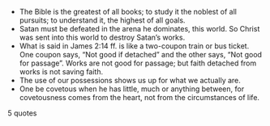  - The Bible is the greatest of all books; to study it the noblest of all pursuits; to understand it, the highest of all goals.
 - Satan must be defeated in the arena he dominates, this world. So Christ was sent into this world to destroy Satan’s works.
 - What is said in James 2:14 ff. is like a two-coupon train or bus ticket. One coupon says, “Not good if detached” and the other says, “Not good for passage”. Works are not good for passage; but faith detached from works is not saving faith.
 - The use of our possessions shows us up for what we actually are.
 - One be covetous when he has little, much or anything between, for covetousness comes from the heart, not from the circumstances of life.

5 quotes